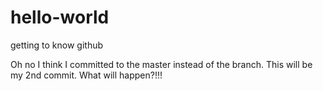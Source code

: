 # hello-world
getting to know github

Oh no I think I committed to the master instead of the branch.  This will be my 2nd commit.  What will happen?!!!
